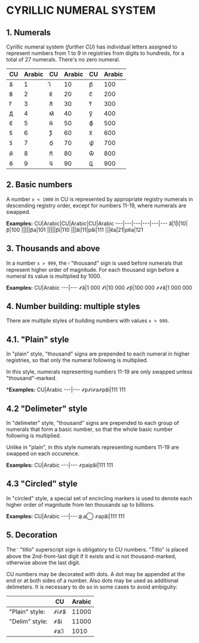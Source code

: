 # CYRILLIC NUMERAL SYSTEM

## 1. Numerals
Cyrillic numeral system (*further CU*) has individual letters assigned to represent numbers from 1 to 9 in registries from digits to hundreds, for a total of 27 numerals. There's no zero numeral.

CU|Arabic|CU|Arabic|CU|Arabic
---|---|---|---|---|---
а҃|1|і҃|10|р҃|100
в҃|2|к҃|20|с҃|200
г҃|3|л҃|30|т҃|300
д҃|4|м҃|40|у҃|400
є҃|5|н҃|50|ф҃|500
ѕ҃|6|ѯ҃|60|х҃|600
з҃|7|ѻ҃|70|ѱ҃|700
и҃|8|п҃|80|ѿ҃|800
ѳ҃|9|ч҃|90|ц҃|900

## 2. Basic numbers
A number `x < 1000` in CU is represented by appropriate registry numerals in descending registry order, except for numbers 11-19, where numerals are swapped.

**Examples:**
CU|Arabic|CU|Arabic|CU|Arabic
---|---|---|---|---|---
а҃|1|і҃|10|р҃|100
|||||р҃а|101
|||||р҃і|110
|||а҃і|11|ра҃і|111
|||к҃а|21|рк҃а|121

## 3. Thousands and above
In a number `x > 999`, the `҂` "thousand" sign is used before numerals that represent higher order of magnitude. For each thousand sign before a numeral its value is multiplied by 1000.

**Examples:**
CU|Arabic
---|---
҂а҃|1 000
҂і҃|10 000
҂р҃|100 000
҂҂а҃|1 000 000

## 4. Number building: multiple styles
There are multiple styles of building numbers with values `x > 999`.

## 4.1. "Plain" style
In "plain" style, "thousand" signs are prepended to each numeral in higher registries, so that only the numeral following is multiplied.

In this style, numerals representing numbers 11-19 are only swapped unless "thousand"-marked.

***Examples:**
CU|Arabic
---|---
҂р҂і҂а҂ра҃і|111 111

## 4.2 "Delimeter" style
In "delimeter" style, "thousand" signs are prepended to each group of numerals that form a basic number, so that the whole basic number following is multiplied.

Unlike in "plain", in this style numerals representing numbers 11-19 are swapped on each occurence.

**Examples:**
CU|Arabic
---|---
҂раіра҃і|111 111

## 4.3 "Circled" style
In "circled" style, a special set of encircling markers is used to denote each higher order of magnitude from ten thousands up to billions.

**Examples:**
CU|Arabic
---|---
а&#1160; а&#8413; ҂ара҃і|111 111

## 5. Decoration
The `҃`&nbsp; "titlo" superscript sign is obligatory to CU numbers. "Titlo" is placed above the 2nd-from-last digit if it exists and is not thousand-marked, otherwise above the last digit.
	
CU numbers may be decorated with dots. A dot may be appended at the end or at both sides of a number. Also dots may be used as additional delimeters. It is necessary to do so in some cases to avoid ambiguity:

||CU|Arabic
|---|---|---
|"Plain" style:|҂і҂а҃|11000
|"Delim" style:|҂а҃і|11000
||҂а.і҃|1010